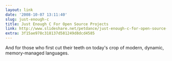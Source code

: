 ```yaml
---
layout: link
date: '2008-10-07 13:11:40'
slug: just-enough-c
title: Just Enough C For Open Source Projects
link: http://www.slideshare.net/petdance/just-enough-c-for-open-source-programmers
extra: 3f15ae978c318137d581249d8dcd4585
---
```


And for those who first cut their teeth on today's crop of modern, dynamic, memory-managed languages.